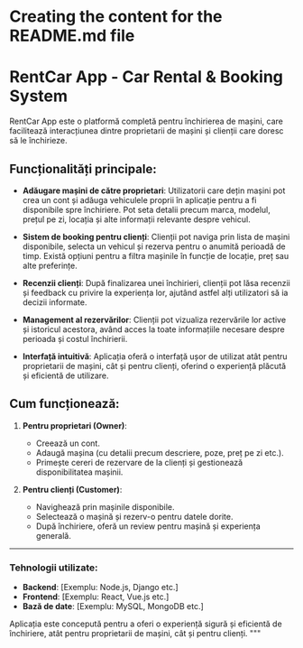# Creating the content for the README.md file

# RentCar App - Car Rental & Booking System

RentCar App este o platformă completă pentru închirierea de mașini, care facilitează interacțiunea dintre proprietarii de mașini și clienții care doresc să le închirieze.

## Funcționalități principale:

- **Adăugare mașini de către proprietari**: Utilizatorii care dețin mașini pot crea un cont și adăuga vehiculele proprii în aplicație pentru a fi disponibile spre închiriere. Pot seta detalii precum marca, modelul, prețul pe zi, locația și alte informații relevante despre vehicul.
  
- **Sistem de booking pentru clienți**: Clienții pot naviga prin lista de mașini disponibile, selecta un vehicul și rezerva pentru o anumită perioadă de timp. Există opțiuni pentru a filtra mașinile în funcție de locație, preț sau alte preferințe.

- **Recenzii clienți**: După finalizarea unei închirieri, clienții pot lăsa recenzii și feedback cu privire la experiența lor, ajutând astfel alți utilizatori să ia decizii informate.

- **Management al rezervărilor**: Clienții pot vizualiza rezervările lor active și istoricul acestora, având acces la toate informațiile necesare despre perioada și costul închirierii.

- **Interfață intuitivă**: Aplicația oferă o interfață ușor de utilizat atât pentru proprietarii de mașini, cât și pentru clienți, oferind o experiență plăcută și eficientă de utilizare.

## Cum funcționează:
1. **Pentru proprietari (Owner)**:
    - Creează un cont.
    - Adaugă mașina (cu detalii precum descriere, poze, preț pe zi etc.).
    - Primește cereri de rezervare de la clienți și gestionează disponibilitatea mașinii.

2. **Pentru clienți (Customer)**:
    - Navighează prin mașinile disponibile.
    - Selectează o mașină și rezerv-o pentru datele dorite.
    - După închiriere, oferă un review pentru mașină și experiența generală.

---

### Tehnologii utilizate:
- **Backend**: [Exemplu: Node.js, Django etc.]
- **Frontend**: [Exemplu: React, Vue.js etc.]
- **Bază de date**: [Exemplu: MySQL, MongoDB etc.]

Aplicația este concepută pentru a oferi o experiență sigură și eficientă de închiriere, atât pentru proprietarii de mașini, cât și pentru clienți.
"""
